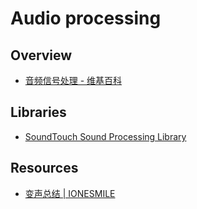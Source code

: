 # Audio processing

## Overview

- [音频信号处理 - 维基百科](https://zh.wikipedia.org/wiki/%E9%9F%B3%E9%A2%91%E4%BF%A1%E5%8F%B7%E5%A4%84%E7%90%86)

## Libraries

- [SoundTouch Sound Processing Library](http://www.surina.net/soundtouch/)

## Resources

- [变声总结 | IONESMILE](http://www.ionesmile.com/android/sound-processor)
